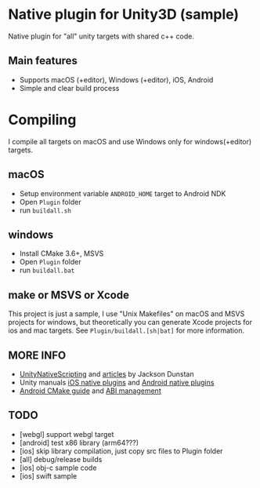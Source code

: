 # Native plugin for Unity3D (sample)

Native plugin for "all" unity targets with shared c++ code.

## Main features

- Supports macOS (+editor), Windows (+editor), iOS, Android
- Simple and clear build process

# Compiling

I compile all targets on macOS and use Windows only for windows(+editor) targets. 

## macOS

- Setup environment variable `ANDROID_HOME` target to Android NDK
- Open `Plugin` folder
- run `buildall.sh`

## windows

- Install CMake 3.6+, MSVS
- Open `Plugin` folder
- run `buildall.bat`

## make or MSVS or Xcode

This project is just a sample, I use "Unix Makefiles" on macOS and MSVS projects for windows, but theoretically you can generate Xcode projects for ios and mac targets. See `Plugin/buildall.[sh|bat]` for more information.

## MORE INFO

- [UnityNativeScripting](https://github.com/jacksondunstan/UnityNativeScripting) and [articles](https://jacksondunstan.com/articles/3938) by Jackson Dunstan
- Unity manuals [iOS native plugins](https://docs.unity3d.com/Manual/PluginsForIOS.html) and [Android native plugins](https://docs.unity3d.com/Manual/AndroidNativePlugins.html)
- [Android CMake guide](https://developer.android.com/ndk/guides/cmake) and [ABI management](https://developer.android.com/ndk/guides/abis)

## TODO

- [webgl] support webgl target
- [android] test x86 library (arm64???)
- [ios] skip library compilation, just copy src files to Plugin folder
- [all] debug/release builds
- [ios] obj-c sample code
- [ios] swift sample
